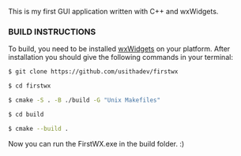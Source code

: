 This is my first GUI application written with C++ and wxWidgets.

### BUILD INSTRUCTIONS  

To build, you need to be installed [wxWidgets](https://www.wxwidgets.org/) on your platform. After installation you should give the following commands in your terminal:

```bash
$ git clone https://github.com/usithadev/firstwx

$ cd firstwx

$ cmake -S . -B ./build -G "Unix Makefiles"

$ cd build

$ cmake --build .
```  

Now you can run the FirstWX.exe in the build folder. :)  
